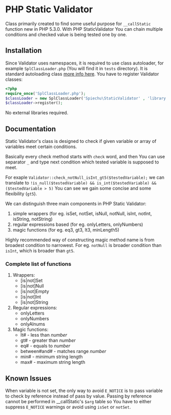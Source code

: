 #  PHP Static Validator

Class primarily created to find some useful purpose for `__callStatic` function new in PHP 5.3.0. With PHP StaticValidator You can chain multiple conditions and checked value is being tested one by one.

## Installation

Since Validator uses namespaces, it is required to use class autoloader, for example `SplClassLoader.php` (You will find it in `tests` directory). It is standard autoloading class [more info here](http://groups.google.com/group/php-standards/web/psr-0-final-proposal?pli=1). You have to register Validator classes:

```php
<?php
require_once('SplClassLoader.php');
$classLoader = new SplClassLoader('Spiechu\StaticValidator' , 'library');
$classLoader->register();
```

No external libraries required.

## Documentation

Static Validator's class is designed to check if given variable or array of variables meet certain conditions.

Basically every check method starts with `check` word, and then You can use separator `_` and type next condition which tested variable is supposed to meet.

For exaple `Validator::check_notNull_isInt_gt5($testedVariable);` we can translate to `!is_null($testedVariable) && is_int($testedVariable) && ($testedVariable > 5)` You can see we gain some concise and some flexibility (`gt5`).

We can distinguish three main components in PHP Static Validator:

1. simple wrappers (for eg. isSet, notSet, isNull, notNull, isInt, notInt, isString, notString)
2. regular expressions based (for eg. onlyLetters, onlyNumbers)
3. magic functions (for eg. eq3, gt3, lt3, minLength5)

Highly recommended way of constructing magic method name is from broadest condition to narrowest. For eg. `notNull` is broader condition than `isInt`, which is broader than `gt5`.

### Complete list of functions
1. Wrappers:
    - [is|not]Set
    - [is|not]Null
    - [is|not]Empty
    - [is|not]Int
    - [is|not]String
2. Regular expressions:
    - onlyLetters
    - onlyNumbers
    - onlyAlnums
3. Magic functions:
    - lt# - less than _number_
    - gt# - greater than _number_
    - eq# - equals to _number_
    - between#and# - matches range _number_
    - min# - minimum string length
    - max# - maximum string length

## Known Issues

When variable is not set, the only way to avoid `E_NOTICE` is to pass variable to check by reference instead of pass by value. Passing by reference cannot be performed in __callStatic's `$arg` table so You have to either suppress `E_NOTICE` warnings or avoid using `isSet` or `notSet`.